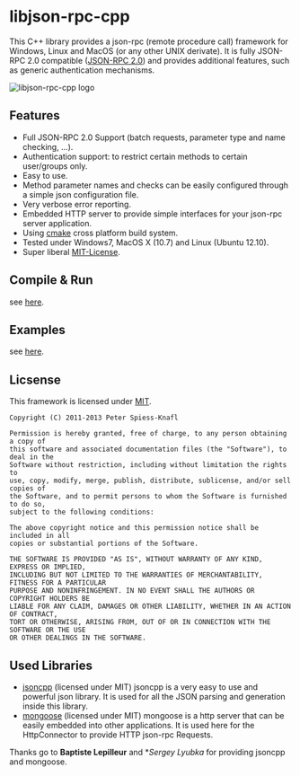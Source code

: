 libjson-rpc-cpp
===============

This C++ library provides a json-rpc (remote procedure call) framework for Windows, Linux and MacOS (or any other UNIX derivate).
It is fully JSON-RPC 2.0 compatible ([JSON-RPC 2.0](http://www.jsonrpc.org/specification)) and provides additional features, such as generic authentication mechanisms.

![libjson-rpc-cpp logo](https://github.com/cinemast/libjson-rpc-cpp/blob/master/artwork/logo.png?raw=true)

Features
---------
- Full JSON-RPC 2.0 Support (batch requests, parameter type and name checking, ...).
- Authentication support: to restrict certain methods to certain user/groups only.
- Easy to use.
- Method parameter names and checks can be easily configured through a simple json configuration file.
- Very verbose error reporting.
- Embedded HTTP server to provide simple interfaces for your json-rpc server application.
- Using [cmake](http://www.cmake.org) cross platform build system.
- Tested under Windows7, MacOS X (10.7) and Linux (Ubuntu 12.10).
- Super liberal [MIT-License](http://en.wikipedia.org/wiki/MIT_License). 
 
Compile & Run
-------------
see [here](https://github.com/cinemast/libjson-rpc-cpp/wiki/Compile-&-Run).


Examples
--------
see [here](https://github.com/cinemast/libjson-rpc-cpp/wiki/Examples).

Licsense
--------

This framework is licensed under [MIT](http://en.wikipedia.org/wiki/MIT_License).

```
Copyright (C) 2011-2013 Peter Spiess-Knafl

Permission is hereby granted, free of charge, to any person obtaining a copy of 
this software and associated documentation files (the "Software"), to deal in the 
Software without restriction, including without limitation the rights to 
use, copy, modify, merge, publish, distribute, sublicense, and/or sell copies of 
the Software, and to permit persons to whom the Software is furnished to do so, 
subject to the following conditions:

The above copyright notice and this permission notice shall be included in all 
copies or substantial portions of the Software.

THE SOFTWARE IS PROVIDED "AS IS", WITHOUT WARRANTY OF ANY KIND, EXPRESS OR IMPLIED, 
INCLUDING BUT NOT LIMITED TO THE WARRANTIES OF MERCHANTABILITY, FITNESS FOR A PARTICULAR 
PURPOSE AND NONINFRINGEMENT. IN NO EVENT SHALL THE AUTHORS OR COPYRIGHT HOLDERS BE 
LIABLE FOR ANY CLAIM, DAMAGES OR OTHER LIABILITY, WHETHER IN AN ACTION OF CONTRACT, 
TORT OR OTHERWISE, ARISING FROM, OUT OF OR IN CONNECTION WITH THE SOFTWARE OR THE USE 
OR OTHER DEALINGS IN THE SOFTWARE.
```

Used Libraries
---------------

- [jsoncpp](http://jsoncpp.sourceforge.net) (licensed under MIT)
jsoncpp is a very easy to use and powerful json library. 
It is used for all the JSON parsing and generation inside this library.
- [mongoose](https://github.com/valenok/mongoose) (licensed under MIT)
mongoose is a http server that can be easily embedded into other applications. 
It is used here for the HttpConnector to provide HTTP json-rpc Requests.

Thanks go to **Baptiste Lepilleur** and **Sergey Lyubka* for providing jsoncpp and mongoose.
